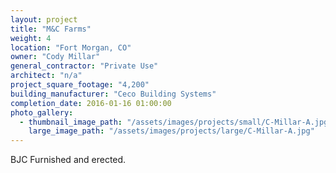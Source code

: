 ```yaml
---
layout: project
title: "M&C Farms"
weight: 4
location: "Fort Morgan, CO"
owner: "Cody Millar"
general_contractor: "Private Use"
architect: "n/a"
project_square_footage: "4,200"
building_manufacturer: "Ceco Building Systems"
completion_date: 2016-01-16 01:00:00
photo_gallery:
  - thumbnail_image_path: "/assets/images/projects/small/C-Millar-A.jpg"
    large_image_path: "/assets/images/projects/large/C-Millar-A.jpg"
---
```

BJC Furnished and erected.